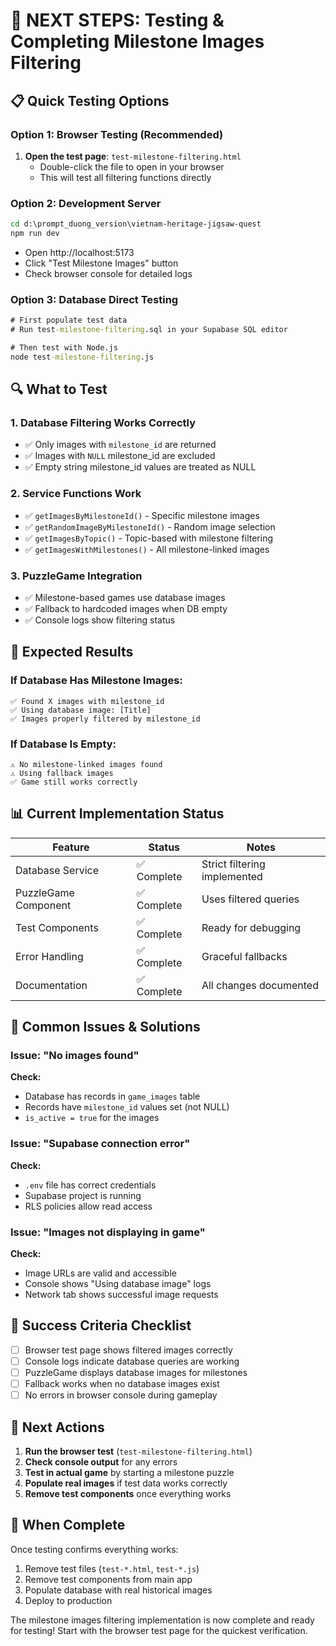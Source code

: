# 🎯 NEXT STEPS: Testing & Completing Milestone Images Filtering

## 📋 Quick Testing Options

### Option 1: Browser Testing (Recommended)

1. **Open the test page**: `test-milestone-filtering.html`
   - Double-click the file to open in your browser
   - This will test all filtering functions directly

### Option 2: Development Server

```cmd
cd d:\prompt_duong_version\vietnam-heritage-jigsaw-quest
npm run dev
```

- Open http://localhost:5173
- Click "Test Milestone Images" button
- Check browser console for detailed logs

### Option 3: Database Direct Testing

```cmd
# First populate test data
# Run test-milestone-filtering.sql in your Supabase SQL editor

# Then test with Node.js
node test-milestone-filtering.js
```

## 🔍 What to Test

### 1. Database Filtering Works Correctly

- ✅ Only images with `milestone_id` are returned
- ✅ Images with `NULL` milestone_id are excluded
- ✅ Empty string milestone_id values are treated as NULL

### 2. Service Functions Work

- ✅ `getImagesByMilestoneId()` - Specific milestone images
- ✅ `getRandomImageByMilestoneId()` - Random image selection
- ✅ `getImagesByTopic()` - Topic-based with milestone filtering
- ✅ `getImagesWithMilestones()` - All milestone-linked images

### 3. PuzzleGame Integration

- ✅ Milestone-based games use database images
- ✅ Fallback to hardcoded images when DB empty
- ✅ Console logs show filtering status

## 🚀 Expected Results

### If Database Has Milestone Images:

```
✅ Found X images with milestone_id
✅ Using database image: [Title]
✅ Images properly filtered by milestone_id
```

### If Database Is Empty:

```
⚠️ No milestone-linked images found
⚠️ Using fallback images
✅ Game still works correctly
```

## 📊 Current Implementation Status

| Feature              | Status      | Notes                        |
| -------------------- | ----------- | ---------------------------- |
| Database Service     | ✅ Complete | Strict filtering implemented |
| PuzzleGame Component | ✅ Complete | Uses filtered queries        |
| Test Components      | ✅ Complete | Ready for debugging          |
| Error Handling       | ✅ Complete | Graceful fallbacks           |
| Documentation        | ✅ Complete | All changes documented       |

## 🔧 Common Issues & Solutions

### Issue: "No images found"

**Check:**

- Database has records in `game_images` table
- Records have `milestone_id` values set (not NULL)
- `is_active = true` for the images

### Issue: "Supabase connection error"

**Check:**

- `.env` file has correct credentials
- Supabase project is running
- RLS policies allow read access

### Issue: "Images not displaying in game"

**Check:**

- Image URLs are valid and accessible
- Console shows "Using database image" logs
- Network tab shows successful image requests

## 🎯 Success Criteria Checklist

- [ ] Browser test page shows filtered images correctly
- [ ] Console logs indicate database queries are working
- [ ] PuzzleGame displays database images for milestones
- [ ] Fallback works when no database images exist
- [ ] No errors in browser console during gameplay

## 📝 Next Actions

1. **Run the browser test** (`test-milestone-filtering.html`)
2. **Check console output** for any errors
3. **Test in actual game** by starting a milestone puzzle
4. **Populate real images** if test data works correctly
5. **Remove test components** once everything works

## 🎉 When Complete

Once testing confirms everything works:

1. Remove test files (`test-*.html`, `test-*.js`)
2. Remove test components from main app
3. Populate database with real historical images
4. Deploy to production

The milestone images filtering implementation is now complete and ready for testing! Start with the browser test page for the quickest verification.
